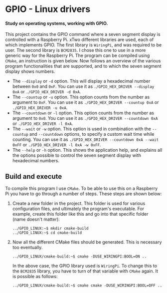 # GPIO - Linux drivers

#### Study on operating systems, working with GPIO.

This project contains the GPIO command where a seven segment display is controlled with a Raspberry Pi. xTwo different libraries are used, each of which implements GPIO. The first library is `WiringPi`, and was required to be user. The second library is `BCM2835`. I chose this one to use in a more generic way for the Raspberry Pi. The program can be compiled using `CMake`, an instruction is given below.
Now follows an overview of the various program functionalities that are supported, and to which the seven segment display shows numbers.
- The `--display` or `-d` option. This will display a hexadecimal number between `0x0` and `0xF`. You can use it as `./GPIO_HEX_DRIVER --display 0xA` or `./GPIO_HEX_DRIVER -d 0xA`.
- The `--countup` or `-u` option. This option counts from the number as argument to `0xF`. You can use it as `./GPIO_HEX_DRIVER --countup 0xA` or `./GPIO_HEX_DRIVER -u 0xA`.
- The `--countdown` or `-l` option. This option counts from the number as argument to `0x0`. You can use it as `./GPIO_HEX_DRIVER --countdown 0xA` or `./GPIO_HEX_DRIVER -l 0xA`.
- The `--wait` or `-w` option. This option is used in combination with the `--countup` and `--countdown` options, to specify a custom wait time while counting. You can use it as `./GPIO_HEX_DRIVER --countdown 0xA --wait 0xFF` or `./GPIO_HEX_DRIVER -l 0xA -w 0xFF`.
- The `--help` or `-h` option. This shows the application help, and explains all the options possible to control the seven segment display with hexadecimal numbers.

## Build and execute

To compile this program I use `CMake`. To be able to use this on a Raspberry Pi you have to go through a number of steps. These steps are shown below:

1. Create a new folder in the project. This folder is used for various configuration files, and ultimately the program's executable. For example, create this folder like this and go into that specific folder (name doesn't matter):
    ```shell
    ../GPIO_LINUX:~$ mkdir cmake-build
    ../GPIO_LINUX:~$ cd cmake-build
    ```
   
2. Now all the different CMake files should be generated. This is necessary too eventually.
     ```shell
     ../GPIO_LINUX/cmake-build:~$ cmake -DUSE_WIRINGPI:BOOL=ON ..
     ```

    In the above case, the GPIO library used is `WiringPi`. To change this to the `BCM2835` library, you have to turn of that variable with `CMake` again. It is possible as follows:
    ```shell
    ../GPIO_LINUX/cmake-build:~$ cmake cmake -DUSE_WIRINGPI:BOOL=OFF ..
    ```
